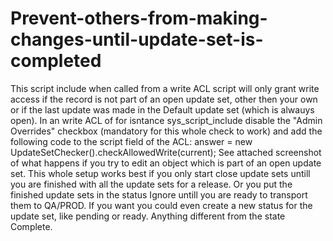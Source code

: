 # Prevent-others-from-making-changes-until-update-set-is-completed
This script include when called from a write ACL script will only grant write access if the record is not part of an open update set, other then your own or if the last update was made in the Default update set (which is alwauys open). In an write ACL of for isntance sys_script_include disable the "Admin Overrides" checkbox (mandatory for this whole check to work) and add the following code to the script field of the ACL:   answer = new UpdateSetChecker().checkAllowedWrite(current);  See attached screenshot of what happens if you try to edit an object which is part of an open update set. This whole setup works best if you only start close update sets untill you are finished with all the update sets for a release. Or you put the finished update sets in the status Ignore untill you are ready to transport them to QA/PROD.  If you want you could even create a new status for the update set, like pending or ready. Anything different from the state Complete.
